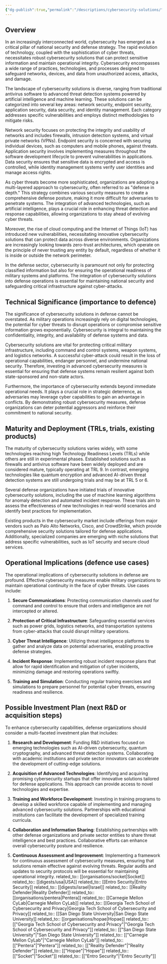 ```yaml
---
{"dg-publish":true,"permalink":"/descriptions/cybersecurity-solutions/","title":"cybersecurity solutions","tags":["cybersecurity","innovation","protection","tech","trl-8"]}
---
```


## Overview
In an increasingly interconnected world, cybersecurity has emerged as a critical pillar of national security and defense strategy. The rapid evolution of technology, coupled with the sophistication of cyber threats, necessitates robust cybersecurity solutions that can protect sensitive information and maintain operational integrity. Cybersecurity encompasses a wide range of practices, technologies, and processes designed to safeguard networks, devices, and data from unauthorized access, attacks, and damage.

The landscape of cybersecurity solutions is diverse, ranging from traditional antivirus software to advanced threat detection systems powered by artificial intelligence and machine learning. These solutions can be categorized into several key areas: network security, endpoint security, application security, data security, and identity management. Each category addresses specific vulnerabilities and employs distinct methodologies to mitigate risks.

Network security focuses on protecting the integrity and usability of networks and includes firewalls, intrusion detection systems, and virtual private networks (VPNs). Endpoint security is concerned with securing individual devices, such as computers and mobile phones, against threats. Application security involves implementing measures throughout the software development lifecycle to prevent vulnerabilities in applications. Data security ensures that sensitive data is encrypted and access is controlled, while identity management systems verify user identities and manage access rights.

As cyber threats become more sophisticated, organizations are adopting a multi-layered approach to cybersecurity, often referred to as "defense in depth." This strategy combines various security measures to create a comprehensive defense posture, making it more difficult for adversaries to penetrate systems. The integration of advanced technologies, such as artificial intelligence, plays a crucial role in enhancing threat detection and response capabilities, allowing organizations to stay ahead of evolving cyber threats.

Moreover, the rise of cloud computing and the Internet of Things (IoT) has introduced new vulnerabilities, necessitating innovative cybersecurity solutions that can protect data across diverse environments. Organizations are increasingly looking towards zero-trust architectures, which operate on the principle of never trusting any entity by default, regardless of whether it is inside or outside the network perimeter.

In the defense sector, cybersecurity is paramount not only for protecting classified information but also for ensuring the operational readiness of military systems and platforms. The integration of cybersecurity solutions into defense operations is essential for maintaining national security and safeguarding critical infrastructure against cyber-attacks.

## Technical Significance (importance to defence)
The significance of cybersecurity solutions in defense cannot be overstated. As military operations increasingly rely on digital technologies, the potential for cyber threats to disrupt operations or compromise sensitive information grows exponentially. Cybersecurity is integral to maintaining the confidentiality, integrity, and availability of defense systems and data.

Cybersecurity solutions are vital for protecting critical military infrastructure, including command and control systems, weapon systems, and logistics networks. A successful cyber-attack could result in the loss of operational capabilities, endanger personnel, and undermine national security. Therefore, investing in advanced cybersecurity measures is essential for ensuring that defense systems remain resilient against both state-sponsored and non-state actors.

Furthermore, the importance of cybersecurity extends beyond immediate operational needs. It plays a crucial role in strategic deterrence, as adversaries may leverage cyber capabilities to gain an advantage in conflicts. By demonstrating robust cybersecurity measures, defense organizations can deter potential aggressors and reinforce their commitment to national security.

## Maturity and Deployment (TRLs, trials, existing products)
The maturity of cybersecurity solutions varies widely, with some technologies reaching high Technology Readiness Levels (TRLs) while others are still in experimental phases. Established solutions such as firewalls and antivirus software have been widely deployed and are considered mature, typically operating at TRL 9. In contrast, emerging technologies like quantum encryption and advanced AI-driven threat detection systems are still undergoing trials and may be at TRL 5 or 6.

Several defense organizations have initiated trials of innovative cybersecurity solutions, including the use of machine learning algorithms for anomaly detection and automated incident response. These trials aim to assess the effectiveness of new technologies in real-world scenarios and identify best practices for implementation.

Existing products in the cybersecurity market include offerings from major vendors such as Palo Alto Networks, Cisco, and CrowdStrike, which provide comprehensive security solutions tailored for defense applications. Additionally, specialized companies are emerging with niche solutions that address specific vulnerabilities, such as IoT security and secure cloud services.

## Operational Implications (defence use cases)
The operational implications of cybersecurity solutions in defense are profound. Effective cybersecurity measures enable military organizations to maintain operational continuity in the face of cyber threats. Use cases include:

1. **Secure Communications**: Protecting communication channels used for command and control to ensure that orders and intelligence are not intercepted or altered.
   
2. **Protection of Critical Infrastructure**: Safeguarding essential services such as power grids, logistics networks, and transportation systems from cyber-attacks that could disrupt military operations.

3. **Cyber Threat Intelligence**: Utilizing threat intelligence platforms to gather and analyze data on potential adversaries, enabling proactive defense strategies.

4. **Incident Response**: Implementing robust incident response plans that allow for rapid identification and mitigation of cyber incidents, minimizing damage and restoring operations swiftly.

5. **Training and Simulation**: Conducting regular training exercises and simulations to prepare personnel for potential cyber threats, ensuring readiness and resilience.

## Possible Investment Plan (next R&D or acquisition steps)
To enhance cybersecurity capabilities, defense organizations should consider a multi-faceted investment plan that includes:

1. **Research and Development**: Funding R&D initiatives focused on emerging technologies such as AI-driven cybersecurity, quantum cryptography, and advanced threat detection systems. Collaborating with academic institutions and private sector innovators can accelerate the development of cutting-edge solutions.

2. **Acquisition of Advanced Technologies**: Identifying and acquiring promising cybersecurity startups that offer innovative solutions tailored for defense applications. This approach can provide access to novel technologies and expertise.

3. **Training and Workforce Development**: Investing in training programs to develop a skilled workforce capable of implementing and managing advanced cybersecurity solutions. Partnerships with educational institutions can facilitate the development of specialized training curricula.

4. **Collaboration and Information Sharing**: Establishing partnerships with other defense organizations and private sector entities to share threat intelligence and best practices. Collaborative efforts can enhance overall cybersecurity posture and resilience.

5. **Continuous Assessment and Improvement**: Implementing a framework for continuous assessment of cybersecurity measures, ensuring that solutions remain effective against evolving threats. Regular audits and updates to security protocols will be essential for maintaining operational integrity.
related_to:: [[organisations/socket\|Socket]]
related_to:: [[digests/usa\|USA]]
related_to:: [[Entro Security\|Entro Security]]
related_to:: [[digests/israel\|Israel]]
related_to:: [[Reality Defender\|Reality Defender]]
related_to:: [[organisations/pentera\|Pentera]]
related_to:: [[Carnegie Mellon CyLab\|Carnegie Mellon CyLab]]
related_to:: [[Georgia Tech School of Cybersecurity and Privacy\|Georgia Tech School of Cybersecurity and Privacy]]
related_to:: [[San Diego State University\|San Diego State University]]
related_to:: [[organisations/hopae\|Hopae]]
related_to:: [["Georgia Tech School of Cybersecurity and Privacy"\|"Georgia Tech School of Cybersecurity and Privacy"]]
related_to:: [["San Diego State University"\|"San Diego State University"]]
related_to:: [["Carnegie Mellon CyLab"\|"Carnegie Mellon CyLab"]]
related_to:: [["Pentera"\|"Pentera"]]
related_to:: [["Reality Defender"\|"Reality Defender"]]
related_to:: [["Hopae"\|"Hopae"]]
related_to:: [["Socket"\|"Socket"]]
related_to:: [["Entro Security"\|"Entro Security"]]
